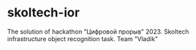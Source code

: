 # skoltech-ior
The solution of hackathon "Цифровой прорыв" 2023. Skoltech infrastructure object recognition task. Team "Vladik"
